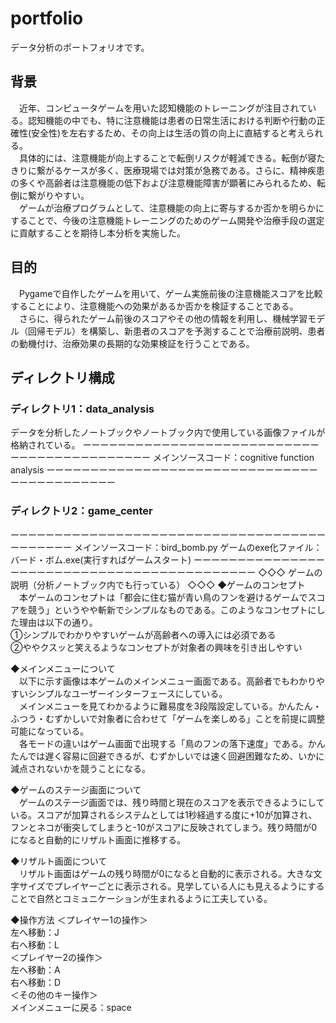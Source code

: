 # portfolio

データ分析のポートフォリオです。

## 背景
　近年、コンピュータゲームを用いた認知機能のトレーニングが注目されている。認知機能の中でも、特に注意機能は患者の日常生活における判断や行動の正確性(安全性)を左右するため、その向上は生活の質の向上に直結すると考えられる。  
　具体的には、注意機能が向上することで転倒リスクが軽減できる。転倒が寝たきりに繋がるケースが多く、医療現場では対策が急務である。さらに、精神疾患の多くや高齢者は注意機能の低下および注意機能障害が顕著にみられるため、転倒に繋がりやすい。  
　ゲームが治療プログラムとして、注意機能の向上に寄与するか否かを明らかにすることで、今後の注意機能トレーニングのためのゲーム開発や治療手段の選定に貢献することを期待し本分析を実施した。

## 目的
　Pygameで自作したゲームを用いて、ゲーム実施前後の注意機能スコアを比較することにより、注意機能への効果があるか否かを検証することである。  
　さらに、得られたゲーム前後のスコアやその他の情報を利用し、機械学習モデル（回帰モデル）を構築し、新患者のスコアを予測することで治療前説明、患者の動機付け、治療効果の長期的な効果検証を行うことである。

## ディレクトリ構成
### ディレクトリ1：data_analysis
データを分析したノートブックやノートブック内で使用している画像ファイルが格納されている。
ーーーーーーーーーーーーーーーーーーーーーーーーーーーーーーーーーーーーーーーーーーー
メインソースコード：cognitive function analysis
ーーーーーーーーーーーーーーーーーーーーーーーーーーーーーーーーーーーーーーーーーーー
### ディレクトリ2：game_center
ーーーーーーーーーーーーーーーーーーーーーーーーーーーーーーーーーーーーーーーーーーー
メインソースコード：bird_bomb.py
ゲームのexe化ファイル：バード・ボム.exe(実行すればゲームスタート)
ーーーーーーーーーーーーーーーーーーーーーーーーーーーーーーーーーーーーーーーーーーー
◇◇◇ ゲームの説明（分析ノートブック内でも行っている） ◇◇◇
◆ゲームのコンセプト  
　本ゲームのコンセプトは「都会に住む猫が青い鳥のフンを避けるゲームでスコアを競う」というやや斬新でシンプルなものである。このようなコンセプトにした理由は以下の通り。  
①シンプルでわかりやすいゲームが高齢者への導入には必須である  
②ややクスッと笑えるようなコンセプトが対象者の興味を引き出しやすい  

◆メインメニューについて  
　以下に示す画像は本ゲームのメインメニュー画面である。高齢者でもわかりやすいシンプルなユーザーインターフェースにしている。  
　メインメニューを見てわかるように難易度を3段階設定している。かんたん・ふつう・むずかしいで対象者に合わせて「ゲームを楽しめる」ことを前提に調整可能になっている。  
　各モードの違いはゲーム画面で出現する「鳥のフンの落下速度」である。かんたんでは遅く容易に回避できるが、むずかしいでは速く回避困難なため、いかに減点されないかを競うことになる。  

◆ゲームのステージ画面について  
　ゲームのステージ画面では、残り時間と現在のスコアを表示できるようにしている。スコアが加算されるシステムとしては1秒経過する度に+10が加算され、フンとネコが衝突してしまうと-10がスコアに反映されてしまう。残り時間が0になると自動的にリザルト画面に推移する。  

◆リザルト画面について  
　リザルト画面はゲームの残り時間が0になると自動的に表示される。大きな文字サイズでプレイヤーごとに表示される。見学している人にも見えるようにすることで自然とコミュニケーションが生まれるように工夫している。

◆操作方法
＜プレイヤー1の操作＞  
左へ移動：J  
右へ移動：L  
＜プレイヤー2の操作＞  
左へ移動：A  
右へ移動：D  
＜その他のキー操作＞  
メインメニューに戻る：space  